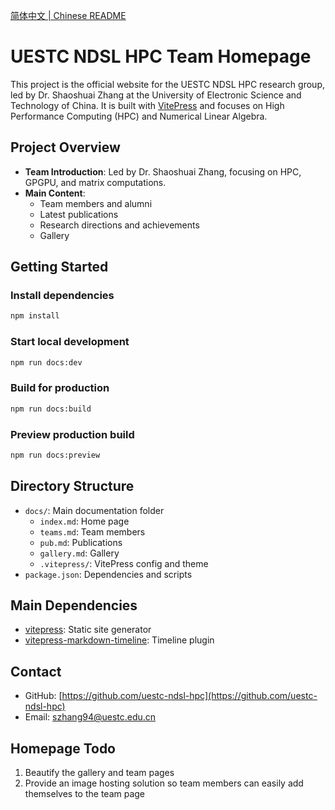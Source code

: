 [简体中文 | Chinese README](./README_zh.md)

# UESTC NDSL HPC Team Homepage

This project is the official website for the UESTC NDSL HPC research group, led by Dr. Shaoshuai Zhang at the University of Electronic Science and Technology of China. It is built with [VitePress](https://vitepress.dev/) and focuses on High Performance Computing (HPC) and Numerical Linear Algebra.

## Project Overview

- **Team Introduction**: Led by Dr. Shaoshuai Zhang, focusing on HPC, GPGPU, and matrix computations.
- **Main Content**:
  - Team members and alumni
  - Latest publications
  - Research directions and achievements
  - Gallery

## Getting Started

### Install dependencies

```bash
npm install
```

### Start local development

```bash
npm run docs:dev
```

### Build for production

```bash
npm run docs:build
```

### Preview production build

```bash
npm run docs:preview
```

## Directory Structure

- `docs/`: Main documentation folder
  - `index.md`: Home page
  - `teams.md`: Team members
  - `pub.md`: Publications
  - `gallery.md`: Gallery
  - `.vitepress/`: VitePress config and theme
- `package.json`: Dependencies and scripts

## Main Dependencies

- [vitepress](https://vitepress.dev/): Static site generator
- [vitepress-markdown-timeline](https://www.npmjs.com/package/vitepress-markdown-timeline): Timeline plugin

## Contact

- GitHub: [https://github.com/uestc-ndsl-hpc](https://github.com/uestc-ndsl-hpc)
- Email: szhang94@uestc.edu.cn

## Homepage Todo

1. Beautify the gallery and team pages
2. Provide an image hosting solution so team members can easily add themselves to the team page